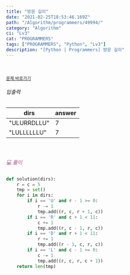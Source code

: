 ```yaml
---
title: "방문 길이"
date: "2021-02-25T18:53:46.169Z"
path: "/Algorithm/programmers/49994/"
category: "Algorithm"
ci: "Lv3"
cat: "PROGRAMMERS"
tags: ["PROGRAMMERS", "Python", "Lv3"]
description: "[Python | Programmers] 방문 길이"
---
```


<br />

<a href="https://programmers.co.kr/learn/courses/30/lessons/49994"><small>문제 바로가기</small></a>

###### 입출력

| dirs        | answer |
| ----------- | ------ |
| "ULURRDLLU" | 7      |
| "LULLLLLLU" | 7      |

<br />

##### <h5 style="color:#C587AE;">💻 풀이</h5>

```python
def solution(dirs):
    r = c = 5
    tmp = set()
    for i in dirs:
        if i == 'U' and r - 1 >= 0:
            r -= 1
            tmp.add((r, c, r + 1, c))
        if i == 'R' and c + 1 < 11:
            c += 1
            tmp.add((r, c - 1, r, c))
        if i == 'D' and r + 1 < 11:
            r += 1
            tmp.add((r - 1, c, r, c))
        if i == 'L' and c - 1 >= 0:
            c -= 1
            tmp.add((r, c, r, c + 1))
    return len(tmp)
```

<br />




